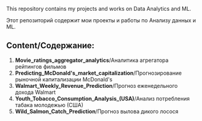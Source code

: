 This repository contains my projects and works on Data Analytics and ML.

Этот репозиторий содержит мои проекты и работы по Анализу данных и ML.

## Content/Содержание:
1. **Movie_ratings_aggregator_analytics**/Аналитика агрегатора рейтингов фильмов
2. **Predicting_McDonald's_market_capitalization**/Прогнозирование рыночной капитализации McDonald's
3. **Walmart_Weekly_Revenue_Prediction**/Прогноз еженедельного дохода Walmart
4. **Youth_Tobacco_Consumption_Analysis_(USA)**/Анализ потребления табака молодежью (США)
5. **Wild_Salmon_Catch_Prediction**/Прогноз вылова дикого лосося
